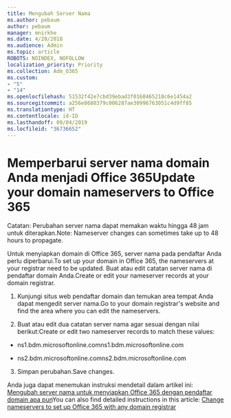 ```yaml
---
title: Mengubah Server Nama
ms.author: pebaum
author: pebaum
manager: mnirkhe
ms.date: 4/20/2018
ms.audience: Admin
ms.topic: article
ROBOTS: NOINDEX, NOFOLLOW
localization_priority: Priority
ms.collection: Adm_O365
ms.custom:
- "5"
- "14"
ms.openlocfilehash: 51532f42e7cbd39ebad3f0160465218c6e1454a2
ms.sourcegitcommit: a256e8680379c006287ae30996763051c4d9ff85
ms.translationtype: HT
ms.contentlocale: id-ID
ms.lasthandoff: 09/04/2019
ms.locfileid: "36736652"
---
```

# <a name="update-your-domain-nameservers-to-office-365"></a><span data-ttu-id="f897e-102">Memperbarui server nama domain Anda menjadi Office 365</span><span class="sxs-lookup"><span data-stu-id="f897e-102">Update your domain nameservers to Office 365</span></span>

<span data-ttu-id="f897e-103">Catatan: Perubahan server nama dapat memakan waktu hingga 48 jam untuk diterapkan.</span><span class="sxs-lookup"><span data-stu-id="f897e-103">Note: Nameserver changes can sometimes take up to 48 hours to propagate.</span></span>
  
<span data-ttu-id="f897e-104">Untuk menyiapkan domain di Office 365, server nama pada pendaftar Anda perlu diperbarui.</span><span class="sxs-lookup"><span data-stu-id="f897e-104">To set up your domain in Office 365, the nameservers at your registrar need to be updated.</span></span> <span data-ttu-id="f897e-105">Buat atau edit catatan server nama di pendaftar domain Anda.</span><span class="sxs-lookup"><span data-stu-id="f897e-105">Create or edit your nameserver records at your domain registrar.</span></span>
  
1. <span data-ttu-id="f897e-106">Kunjungi situs web pendaftar domain dan temukan area tempat Anda dapat mengedit server nama.</span><span class="sxs-lookup"><span data-stu-id="f897e-106">Go to your domain registrar's website and find the area where you can edit the nameservers.</span></span>
  
2. <span data-ttu-id="f897e-107">Buat atau edit dua catatan server nama agar sesuai dengan nilai berikut:</span><span class="sxs-lookup"><span data-stu-id="f897e-107">Create or edit two nameserver records to match these values:</span></span>

  - <span data-ttu-id="f897e-108">ns1.bdm.microsoftonline.com</span><span class="sxs-lookup"><span data-stu-id="f897e-108">ns1.bdm.microsoftonline.com</span></span>

  - <span data-ttu-id="f897e-109">ns2.bdm.microsoftonline.com</span><span class="sxs-lookup"><span data-stu-id="f897e-109">ns2.bdm.microsoftonline.com</span></span>

3. <span data-ttu-id="f897e-110">Simpan perubahan.</span><span class="sxs-lookup"><span data-stu-id="f897e-110">Save changes.</span></span>

<span data-ttu-id="f897e-111">Anda juga dapat menemukan instruksi mendetail dalam artikel ini: [Mengubah server nama untuk menyiapkan Office 365 dengan pendaftar domain apa pun](https://docs.microsoft.com//office365/admin/get-help-with-domains/change-nameservers-at-any-domain-registrar)</span><span class="sxs-lookup"><span data-stu-id="f897e-111">You can also find detailed instructions in this article: [Change nameservers to set up Office 365 with any domain registrar](https://docs.microsoft.com//office365/admin/get-help-with-domains/change-nameservers-at-any-domain-registrar)</span></span>
  